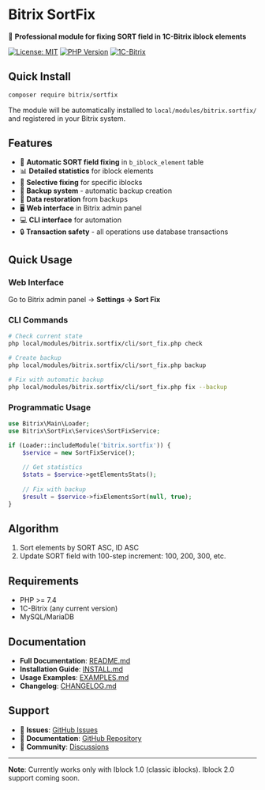 # Bitrix SortFix

🔧 **Professional module for fixing SORT field in 1C-Bitrix iblock elements**

[![License: MIT](https://img.shields.io/badge/License-MIT-yellow.svg)](https://opensource.org/licenses/MIT)
[![PHP Version](https://img.shields.io/badge/PHP-7.4%2B-blue.svg)](https://www.php.net)
[![1C-Bitrix](https://img.shields.io/badge/1C--Bitrix-Compatible-green.svg)](https://www.1c-bitrix.ru)

## Quick Install

```bash
composer require bitrix/sortfix
```

The module will be automatically installed to `local/modules/bitrix.sortfix/` and registered in your Bitrix system.

## Features

- 🔧 **Automatic SORT field fixing** in `b_iblock_element` table
- 📊 **Detailed statistics** for iblock elements  
- 🎯 **Selective fixing** for specific iblocks
- 💾 **Backup system** - automatic backup creation
- 🔄 **Data restoration** from backups
- 🖥️ **Web interface** in Bitrix admin panel
- 💻 **CLI interface** for automation
- 🔒 **Transaction safety** - all operations use database transactions

## Quick Usage

### Web Interface
Go to Bitrix admin panel → **Settings → Sort Fix**

### CLI Commands
```bash
# Check current state
php local/modules/bitrix.sortfix/cli/sort_fix.php check

# Create backup  
php local/modules/bitrix.sortfix/cli/sort_fix.php backup

# Fix with automatic backup
php local/modules/bitrix.sortfix/cli/sort_fix.php fix --backup
```

### Programmatic Usage
```php
use Bitrix\Main\Loader;
use Bitrix\SortFix\Services\SortFixService;

if (Loader::includeModule('bitrix.sortfix')) {
    $service = new SortFixService();
    
    // Get statistics
    $stats = $service->getElementsStats();
    
    // Fix with backup
    $result = $service->fixElementsSort(null, true);
}
```

## Algorithm

1. Sort elements by SORT ASC, ID ASC
2. Update SORT field with 100-step increment: 100, 200, 300, etc.

## Requirements

- PHP >= 7.4
- 1C-Bitrix (any current version)
- MySQL/MariaDB

## Documentation

- **Full Documentation**: [README.md](https://github.com/bitrix-community/sortfix/blob/main/README.md)
- **Installation Guide**: [INSTALL.md](https://github.com/bitrix-community/sortfix/blob/main/INSTALL.md)  
- **Usage Examples**: [EXAMPLES.md](https://github.com/bitrix-community/sortfix/blob/main/EXAMPLES.md)
- **Changelog**: [CHANGELOG.md](https://github.com/bitrix-community/sortfix/blob/main/CHANGELOG.md)

## Support

- 🐛 **Issues**: [GitHub Issues](https://github.com/bitrix-community/sortfix/issues)
- 📖 **Documentation**: [GitHub Repository](https://github.com/bitrix-community/sortfix)
- 💬 **Community**: [Discussions](https://github.com/bitrix-community/sortfix/discussions)

---

**Note**: Currently works only with Iblock 1.0 (classic iblocks). Iblock 2.0 support coming soon. 